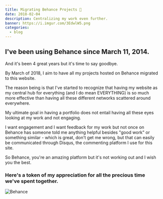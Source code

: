```yaml
---
title: Migrating Behance Projects 👣
date: 2018-02-04
description: Centralizing my work even further.
banner: https://i.imgur.com/3EdwlW5.png
categories:
  - blog
---
```


## I've been using Behance since March 11, 2014.

And it's been 4 great years but it's time to say goodbye.

By March of 2018, I aim to have all my projects hosted on Behance migrated to this website.

The reason being is that I've started to recognize that having my website as my central hub for everything (and I do mean EVERYTHING) is so much more effective than having all these different networks scattered around everywhere.

My ultimate goal in having a portfolio does not entail having all these eyes looking at my work and not engaging.

I want engagement and I want feedback for my work but not once on Behance has someone told me anything helpful besides "good work" or something similar - which is great, don't get me wrong, but that can easily be communicated through Disqus, the commenting platform I use for this site.

So Behance, you're an amazing platform but it's not working out and I wish you the best.

### Here's a token of my appreciation for all the precious time we've spent together.

![Behance](https://i.imgur.com/tfzoMFu.png)
